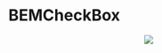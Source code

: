 # BEMCheckBox

<p align="center"><img src="http://s1.postimg.org/mcnwdl88v/BEMCheck_Box.jpg"/></p>	
